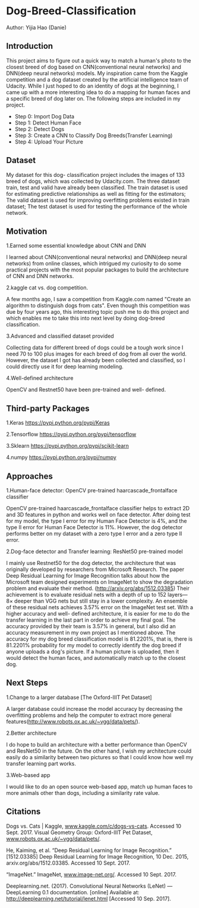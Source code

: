 # Dog-Breed-Classification
Author: Yijia Hao (Danie)

## Introduction
This project aims to figure out a quick way to match a human's photo to the closest breed of dog based on CNN(conventional neural networks) and DNN(deep neural networks) models. My inspiration came from the Kaggle competition and a dog dataset created by the artificial intelligence team of Udacity. While I just hoped to do an identity of dogs at the beginning, I came up with a more interesting idea to do a mapping for human faces and a specific breed of dog later on. The following steps are included in my project.

* Step 0: 
Import Dog Data
* Step 1:
Detect Human Face
* Step 2: 
Detect Dogs
* Step 3: 
Create a CNN to Classify Dog Breeds(Transfer Learning)
* Step 4:
Upload Your Picture

## Dataset
My dataset for this dog- classification project includes the images of 133 breed of dogs, which was collected by Udacity.com. The three dataset train, test and valid have already been classified. The train dataset is used for estimating predictive relationships as well as fitting for the estimators; The valid dataset is used for improving overfitting problems existed in train dataset; The test dataset is used for testing the performance of the whole network.

## Motivation
1.Earned some essential knowledge about CNN and DNN 

I learned about CNN(conventional neural networks) and DNN(deep neural networks) from online classes, which intrigued my curiosity to do some practical projects with the most popular packages to build the architecture of CNN and DNN networks.

2.kaggle cat vs. dog competition. 

A few months ago, I saw a competition from Kaggle.com named "Create an algorithm to distinguish dogs from cats". Even though this competition was due by four years ago, this interesting topic push me to do this project and which enables me to take this into next level by doing dog-breed classification.


3.Advanced and classified dataset provided

Collecting data for different breed of dogs could be a tough work since I need 70 to 100 plus images for each breed of dog from all over the world. However, the dataset I got has already been collected and classified, so I could directly use it for deep learning modeling.


4.Well-defined architecture

OpenCV and Restnet50 have been pre-trained and well- defined.

## Third-party Packages 
1.Keras
https://pypi.python.org/pypi/Keras

2.Tensorflow
https://pypi.python.org/pypi/tensorflow

3.Sklearn
https://pypi.python.org/pypi/scikit-learn

4.numpy
https://pypi.python.org/pypi/numpy

## Approaches
1.Human-face detector: OpenCV pre-trained haarcascade_frontalface classifier 

OpenCV pre-trained haarcascade_frontalface classifier helps to extract 2D and 3D features in python and works well on face detector. After doing test for my model, the type I error for my Human Face Detector is 4%, and the type II error for Human Face Detector is 11%. However, the dog detector performs better on my dataset with a zero type I error and a zero type II error.

2.Dog-face detector and Transfer learning: ResNet50 pre-trained model 

I mainly use Restnet50 for the dog detector, the architecture that was originally developed by researchers from Microsoft Research. The paper Deep Residual Learning for Image Recognition talks about how the Microsoft team designed experiments on ImageNet to show the degradation problem and evaluate their method. (http://arxiv.org/abs/1512.03385) Their achievement is to evaluate residual nets with a depth of up to 152 layers—8× deeper than VGG nets but still stay in a lower complexity. An ensemble of these residual nets achieves 3.57% error on the ImageNet test set. With a higher accuracy and well- defined architecture, it is easier for me to do the transfer learning in the last part in order to achieve my final goal. The accuracy provided by their team is 3.57% in general, but I also did an accuracy measurement in my own project as I mentioned above. The accuracy for my dog breed classification model is 81.2201%, that is, there is 81.2201% probability for my model to correctly identify the dog breed if anyone uploads a dog's picture. If a human picture is uploaded, then it would detect the human faces, and automatically match up to the closest dog.

## Next Steps
1.Change to a larger database [The Oxford-IIIT Pet Dataset]

A larger database could increase the model accuracy by decreasing the overfitting problems and help the computer to extract more general features(http://www.robots.ox.ac.uk/~vgg/data/pets/).

2.Better architecture 

I do hope to build an architecture with a better performance than OpenCV and ResNet50 in the future. On the other hand, I wish my architecture could easily do a similarity between two pictures so that I could know how well my transfer learning part works.

3.Web-based app

I would like to do an open source web-based app, match up human faces to more animals other than dogs, including a similarity rate value.

## Citations
Dogs vs. Cats | Kaggle, www.kaggle.com/c/dogs-vs-cats. Accessed 10 Sept. 2017.
  Visual Geometry Group: Oxford-IIIT Pet Dataset, www.robots.ox.ac.uk/~vgg/data/pets/.

He, Kaiming, et al. “Deep Residual Learning for Image Recognition.” [1512.03385] Deep Residual Learning for Image Recognition, 10 Dec.       2015, arxiv.org/abs/1512.03385. Accessed 10 Sept. 2017.

“ImageNet.” ImageNet, www.image-net.org/. Accessed 10 Sept. 2017.

Deeplearning.net. (2017). Convolutional Neural Networks (LeNet) — DeepLearning 0.1 documentation. [online] Available at:      http://deeplearning.net/tutorial/lenet.html [Accessed 10 Sep. 2017].


